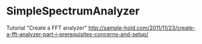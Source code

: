 SimpleSpectrumAnalyzer
======================

Tutorial "Create a FFT analyzer"
http://sample-hold.com/2011/11/23/create-a-fft-analyzer-part-i-prerequisites-concerns-and-setup/
